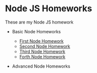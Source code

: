 # Node JS Homeworks

These are my Node JS homework

- Basic Node Homeworks

  - [First Node Homework](/Node%20first%20homework/)
  - [Second Node Homework](/Node%202%20homework-events/)
  - [Third Node Homework](/Node_3_homework_server/)
  - [Forth Node Homework](/node_4_homework_empress/)

- Advanced Node Homeworks
